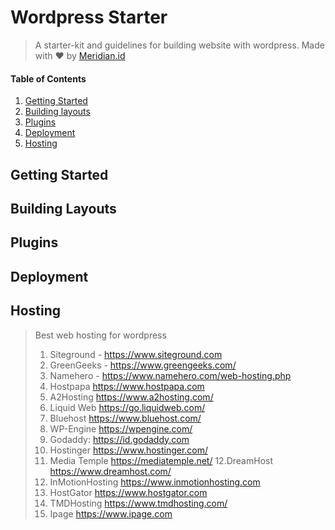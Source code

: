 # Wordpress Starter

> A starter-kit and guidelines for building website with wordpress. Made with ❤️ by [Meridian.id](http://meridian.id)

#### Table of Contents

1. [Getting Started](#getting-started)
2. [Building layouts](#building-layouts)
3. [Plugins](#plugins)
4. [Deployment](#deployment)
5. [Hosting](#hosting)

## Getting Started

## Building Layouts

## Plugins

## Deployment

## Hosting
> Best web hosting for wordpress
> 1. Siteground - https://www.siteground.com
> 2. GreenGeeks - https://www.greengeeks.com/
> 3. Namehero - https://www.namehero.com/web-hosting.php
> 4. Hostpapa https://www.hostpapa.com
> 5. A2Hosting https://www.a2hosting.com/
> 6. Liquid Web https://go.liquidweb.com/
> 7. Bluehost https://www.bluehost.com/
> 8. WP-Engine https://wpengine.com/
> 9. Godaddy: https://id.godaddy.com
> 10. Hostinger https://www.hostinger.com/
> 11. Media Temple https://mediatemple.net/
> 12.DreamHost https://www.dreamhost.com/
> 13. InMotionHosting https://www.inmotionhosting.com
> 14. HostGator https://www.hostgator.com
> 15. TMDHosting https://www.tmdhosting.com/
> 16. Ipage https://www.ipage.com
